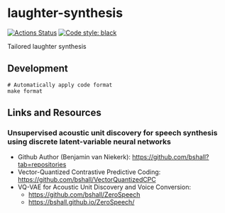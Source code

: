 # laughter-synthesis

[![Actions Status](https://github.com/tamaykut/laughter-synthesis/workflows/CI/badge.svg)](https://github.com/tamaykut/laughter-synthesis)
[![Code style: black](https://img.shields.io/badge/code%20style-black-000000.svg)](https://github.com/psf/black)

Tailored laughter synthesis

## Development

```shell
# Automatically apply code format
make format
```

## Links and Resources

### Unsupervised acoustic unit discovery for speech synthesis using discrete latent-variable neural networks

* Github Author (Benjamin van Niekerk): https://github.com/bshall?tab=repositories
* Vector-Quantized Contrastive Predictive Coding: https://github.com/bshall/VectorQuantizedCPC
* VQ-VAE for Acoustic Unit Discovery and Voice Conversion:
  * https://github.com/bshall/ZeroSpeech
  * https://bshall.github.io/ZeroSpeech/
